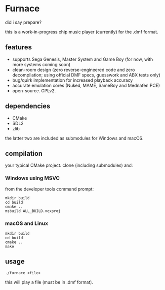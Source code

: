 # Furnace

did i say prepare?

this is a work-in-progress chip music player (currently) for the .dmf format.

## features

- supports Sega Genesis, Master System and Game Boy (for now, with more systems coming soon)
- clean-room design (zero reverse-engineered code and zero decompilation; using official DMF specs, guesswork and ABX tests only)
- bug/quirk implementation for increased playback accuracy
- accurate emulation cores (Nuked, MAME, SameBoy and Mednafen PCE)
- open-source. GPLv2.

## dependencies

- CMake
- SDL2
- zlib

the latter two are included as submodules for Windows and macOS.

## compilation

your typical CMake project. clone (including submodules) and:

### Windows using MSVC

from the developer tools command prompt:

```
mkdir build
cd build
cmake ..
msbuild ALL_BUILD.vcxproj
```

### macOS and Linux

```
mkdir build
cd build
cmake ..
make
```

## usage

```
./furnace <file>
```

this will play a file (must be in .dmf format).

